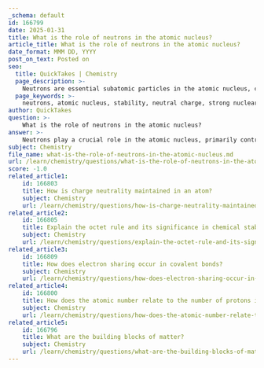 ```yaml
---
_schema: default
id: 166799
date: 2025-01-31
title: What is the role of neutrons in the atomic nucleus?
article_title: What is the role of neutrons in the atomic nucleus?
date_format: MMM DD, YYYY
post_on_text: Posted on
seo:
  title: QuickTakes | Chemistry
  page_description: >-
    Neutrons are essential subatomic particles in the atomic nucleus, contributing to nuclear stability, the existence of isotopes, and playing pivotal roles in nuclear reactions.
  page_keywords: >-
    neutrons, atomic nucleus, stability, neutral charge, strong nuclear force, isotopes, atomic mass, nuclear reactions, fission, fusion
author: QuickTakes
question: >-
    What is the role of neutrons in the atomic nucleus?
answer: >-
    Neutrons play a crucial role in the atomic nucleus, primarily contributing to the stability of the atom. Here are the key functions and characteristics of neutrons:\n\n1. **Neutral Charge**: Neutrons are neutral particles, meaning they do not carry any electric charge. This neutrality allows them to exist in the nucleus alongside positively charged protons without repelling each other.\n\n2. **Stability of the Nucleus**: The presence of neutrons helps to stabilize the nucleus. Protons, being positively charged, repel each other due to electrostatic forces. Neutrons help to mitigate this repulsion by providing an attractive force through the strong nuclear force, which binds protons and neutrons together in the nucleus.\n\n3. **Isotopes**: Neutrons contribute to the existence of isotopes, which are variants of the same element that have the same number of protons but different numbers of neutrons. This variation can affect the atomic mass and stability of the atom. For example, carbon-12 and carbon-14 are isotopes of carbon, with carbon-14 being radioactive due to its additional neutrons.\n\n4. **Atomic Mass**: Neutrons contribute to the atomic mass of an element. The atomic mass is calculated as the sum of the number of protons and neutrons in the nucleus. This is important for understanding the mass of different elements and their isotopes.\n\n5. **Nuclear Reactions**: Neutrons play a significant role in nuclear reactions, such as fission and fusion. In fission, a neutron can initiate the splitting of a heavy nucleus, releasing energy. In fusion, neutrons are involved in the process of combining light nuclei to form heavier ones, which also releases energy.\n\nIn summary, neutrons are essential for the stability of the atomic nucleus, influence the atomic mass, and are key players in nuclear reactions and the formation of isotopes. Their neutral charge allows them to coexist with protons, providing the necessary balance to maintain a stable atomic structure.
subject: Chemistry
file_name: what-is-the-role-of-neutrons-in-the-atomic-nucleus.md
url: /learn/chemistry/questions/what-is-the-role-of-neutrons-in-the-atomic-nucleus
score: -1.0
related_article1:
    id: 166803
    title: How is charge neutrality maintained in an atom?
    subject: Chemistry
    url: /learn/chemistry/questions/how-is-charge-neutrality-maintained-in-an-atom
related_article2:
    id: 166805
    title: Explain the octet rule and its significance in chemical stability.
    subject: Chemistry
    url: /learn/chemistry/questions/explain-the-octet-rule-and-its-significance-in-chemical-stability
related_article3:
    id: 166809
    title: How does electron sharing occur in covalent bonds?
    subject: Chemistry
    url: /learn/chemistry/questions/how-does-electron-sharing-occur-in-covalent-bonds
related_article4:
    id: 166800
    title: How does the atomic number relate to the number of protons in an atom?
    subject: Chemistry
    url: /learn/chemistry/questions/how-does-the-atomic-number-relate-to-the-number-of-protons-in-an-atom
related_article5:
    id: 166796
    title: What are the building blocks of matter?
    subject: Chemistry
    url: /learn/chemistry/questions/what-are-the-building-blocks-of-matter
---
```


&nbsp;